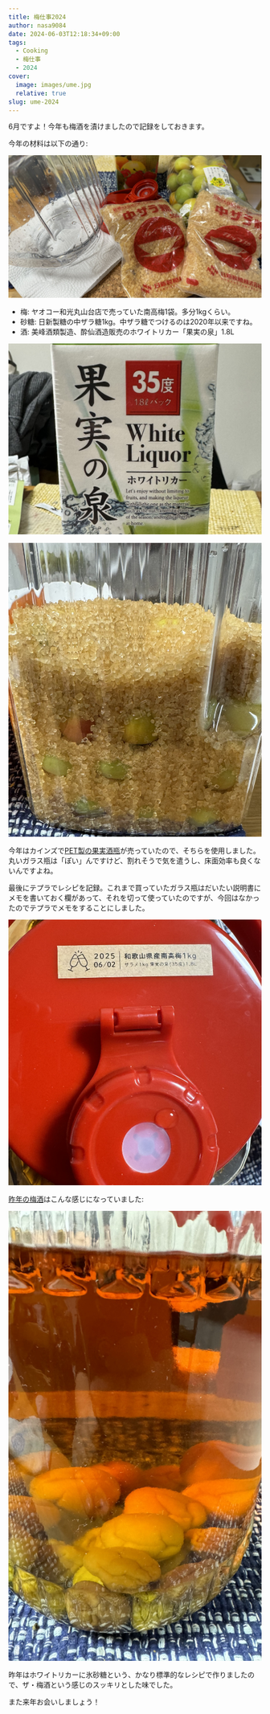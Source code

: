 ```yaml
---
title: 梅仕事2024
author: nasa9084
date: 2024-06-03T12:18:34+09:00
tags:
  - Cooking
  - 梅仕事
  - 2024
cover:
  image: images/ume.jpg
  relative: true
slug: ume-2024
---
```


6月ですよ！今年も梅酒を漬けましたので記録をしておきます。

今年の材料は以下の通り:

![材料](images/ingredients.jpg)

- 梅: ヤオコー和光丸山台店で売っていた南高梅1袋。多分1kgくらい。
- 砂糖: 日新製糖の中ザラ糖1kg。中ザラ糖でつけるのは2020年以来ですね。
- 酒: 美峰酒類製造、酔仙酒造販売のホワイトリカー「果実の泉」1.8L

![果実の泉](images/white_liquor.jpg)

![梅と砂糖を積んだ様子](images/bottling.jpg)

今年はカインズで[PET製の果実酒瓶](https://www.p-life-house.jp/goods_HB-6936.html)が売っていたので、そちらを使用しました。丸いガラス瓶は「ぽい」んですけど、割れそうで気を遣うし、床面効率も良くないんですよね。

最後にテプラでレシピを記録。これまで買っていたガラス瓶はだいたい説明書にメモを書いておく欄があって、それを切って使っていたのですが、今回はなかったのでテプラでメモをすることにしました。

![レシピメモ](images/recipe.jpg)

[昨年の梅酒](/ume-2023)はこんな感じになっていました:

![梅酒2023](images/ume-2023.jpg)

昨年はホワイトリカーに氷砂糖という、かなり標準的なレシピで作りましたので、ザ・梅酒という感じのスッキリとした味でした。

また来年お会いしましょう！
